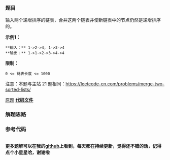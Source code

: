 ### 题目
输入两个递增排序的链表，合并这两个链表并使新链表中的节点仍然是递增排序的。

**示例1：**

    
    
    **输入：** 1->2->4, 1->3->4
    **输出：** 1->1->2->3->4->4

**限制：**

`0 <= 链表长度 <= 1000`

注意：本题与主站 21 题相同：<https://leetcode-cn.com/problems/merge-two-sorted-lists/>

[原题](https://leetcode-cn.com/problems/he-bing-liang-ge-pai-xu-de-lian-biao-lcof/)    **[代码文件]()**


### 解题思路




### 参考代码

```go


```




**更多题解可以在我的[github](https://github.com/LZH139/leetcode_Go)上看到，每天都在持续更新，觉得还不错的话，记得点个小星星哈，谢谢啦**
